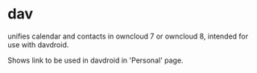 # dav
unifies calendar and contacts in owncloud 7 or owncloud 8, intended for use with davdroid.

Shows link to be used in davdroid in 'Personal' page.
